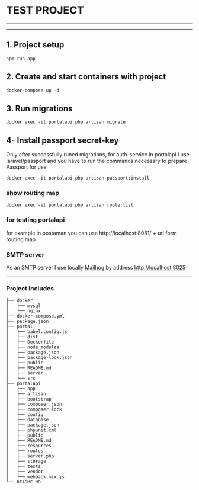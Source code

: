 # TEST PROJECT 
---
---
## 1. Project setup 
```
npm run app
```
## 2. Create and start containers with project
```
docker-compose up -d
```

## 3. Run migrations 

```
docker exec -it portalapi php artisan migrate
```


## 4- Install passport secret-key
Only after successfully runed migrations, for auth-service in portalapi I use laravel/passport and you have to run the commands necessary to prepare Passport for use
```
docker exec -it portalapi php artisan passport:install
``` 


###   **show routing map**

```
docker exec -it portalapi php artisan route:list
```
###   **for testing portalapi**

for example in postaman you can use http://localhost:8081/ + url form routing map

### **SMTP server**
As an SMTP server I use locally [Mailhog](http://localhost:8025) by address <a href="http://localhost:8025">http://localhost:8025 </a>

---
###   **Project includes**
```
├── docker
│   ├── mysql
│   └── nginx
├── docker-compose.yml
├── package.json
├── portal
│   ├── babel.config.js
│   ├── dist
│   ├── Dockerfile
│   ├── node_modules
│   ├── package.json
│   ├── package-lock.json
│   ├── public
│   ├── README.md
│   ├── server
│   └── src
├── portalApi
│   ├── app
│   ├── artisan
│   ├── bootstrap
│   ├── composer.json
│   ├── composer.lock
│   ├── config
│   ├── database
│   ├── package.json
│   ├── phpunit.xml
│   ├── public
│   ├── README.md
│   ├── resources
│   ├── routes
│   ├── server.php
│   ├── storage
│   ├── tests
│   ├── vendor
│   └── webpack.mix.js
└── README.MD
```